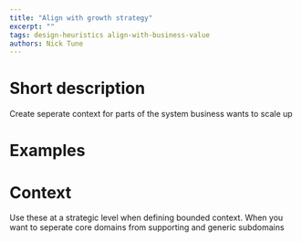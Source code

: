 ```yaml
---
title: "Align with growth strategy"
excerpt: ""
tags: design-heuristics align-with-business-value
authors: Nick Tune
---
```


# Short description

Create seperate context for parts of the system business wants to scale up

# Examples

# Context

Use these at a strategic level when defining bounded context. When you want to seperate core domains from supporting and generic subdomains

